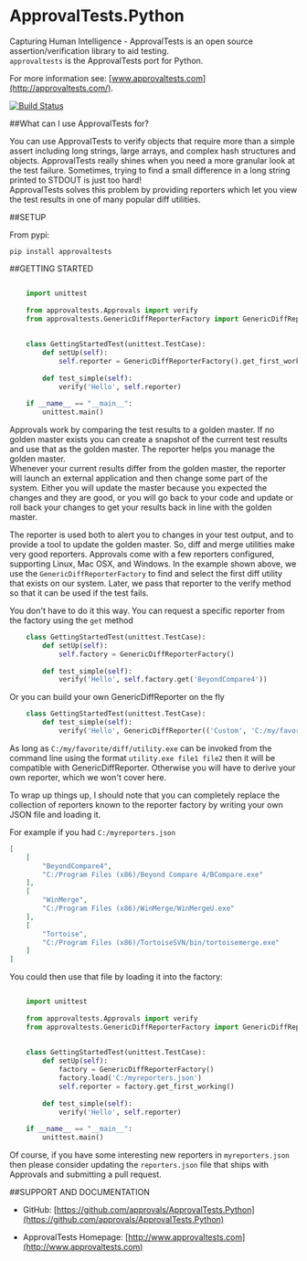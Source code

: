 ApprovalTests.Python
====================

Capturing Human Intelligence - ApprovalTests is an open source assertion/verification library to aid testing.  
`approvaltests` is the ApprovalTests port for Python.

For more information see: [www.approvaltests.com](http://approvaltests.com/).

[![Build Status](https://travis-ci.org/approvals/ApprovalTests.Python.png?branch=master)](https://travis-ci.org/approvals/ApprovalsTests.Python)

##What can I use ApprovalTests for?

You can use ApprovalTests to verify objects that require more than a simple assert including long strings, large arrays, 
and complex hash structures and objects.  ApprovalTests really shines when you need a more granular look at the test 
failure.  Sometimes, trying to find a small difference in a long string printed to STDOUT is just too hard!  
ApprovalTests solves this problem by providing reporters which let you view the test results in one of many popular diff 
utilities.

##SETUP

From pypi:

	pip install approvaltests

##GETTING STARTED

```python

    import unittest
    
    from approvaltests.Approvals import verify
    from approvaltests.GenericDiffReporterFactory import GenericDiffReporterFactory
    
    
    class GettingStartedTest(unittest.TestCase):
        def setUp(self):
            self.reporter = GenericDiffReporterFactory().get_first_working()
    
        def test_simple(self):
            verify('Hello', self.reporter)
    
    if __name__ == "__main__":
        unittest.main()
```

Approvals work by comparing the test results to a golden master.  If no golden master exists you can create a snapshot 
of the current test results and use that as the golden master.  The reporter helps you manage the golden master.  
Whenever your current results differ from the golden master, the reporter will launch an external application and then 
change some part of the system.  Either you will update the master because you expected the changes and they are good,
or you will go back to your code and update or roll back your changes to get your results back in line with the 
golden master.

The reporter is used both to alert you to changes in your test output, and to provide a tool to update the golden 
master.  So, diff and merge utilities make very good reporters.  Approvals come with a few reporters configured, 
supporting Linux, Mac OSX, and Windows.  In the example shown above, we use the `GenericDiffReporterFactory` to find 
and select the first diff utility that exists on our system.  Later, we pass that reporter to the verify method so that
it can be used if the test fails.

You don't have to do it this way.  You can request a specific reporter from the factory using the `get` method

```python    
    class GettingStartedTest(unittest.TestCase):
        def setUp(self):
            self.factory = GenericDiffReporterFactory()
    
        def test_simple(self):
            verify('Hello', self.factory.get('BeyondCompare4'))
```

Or you can build your own GenericDiffReporter on the fly

```python    
    class GettingStartedTest(unittest.TestCase):
        def test_simple(self):
            verify('Hello', GenericDiffReporter(('Custom', 'C:/my/favorite/diff/utility.exe')))
```

As long as `C:/my/favorite/diff/utility.exe` can be invoked from the command line using the format `utility.exe file1 file2` 
then it will be compatible with GenericDiffReporter.  Otherwise you will have to derive your own reporter, which 
we won't cover here.

To wrap up things up, I should note that you can completely replace the collection of reporters known to the reporter 
factory by writing your own JSON file and loading it.

For example if you had `C:/myreporters.json`

```json
[
    [
        "BeyondCompare4",
        "C:/Program Files (x86)/Beyond Compare 4/BCompare.exe"
    ],
    [
        "WinMerge",
        "C:/Program Files (x86)/WinMerge/WinMergeU.exe"
    ],
    [
        "Tortoise",
        "C:/Program Files (x86)/TortoiseSVN/bin/tortoisemerge.exe"
    ]
]
```

You could then use that file by loading it into the factory:

```python

    import unittest
    
    from approvaltests.Approvals import verify
    from approvaltests.GenericDiffReporterFactory import GenericDiffReporterFactory
    
    
    class GettingStartedTest(unittest.TestCase):
        def setUp(self):
            factory = GenericDiffReporterFactory()
            factory.load('C:/myreporters.json')
            self.reporter = factory.get_first_working()
    
        def test_simple(self):
            verify('Hello', self.reporter)
    
    if __name__ == "__main__":
        unittest.main()
```

Of course, if you have some interesting new reporters in `myreporters.json` then please consider updating the 
`reporters.json` file that ships with Approvals and submitting a pull request.


##SUPPORT AND DOCUMENTATION

* GitHub: [https://github.com/approvals/ApprovalTests.Python](https://github.com/approvals/ApprovalTests.Python)

* ApprovalTests Homepage: [http://www.approvaltests.com](http://www.approvaltests.com)
